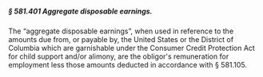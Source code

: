 ##### § 581.401 Aggregate disposable earnings. #####

The “aggregate disposable earnings”, when used in reference to the amounts due from, or payable by, the United States or the District of Columbia which are garnishable under the Consumer Credit Protection Act for child support and/or alimony, are the obligor's remuneration for employment less those amounts deducted in accordance with § 581.105.